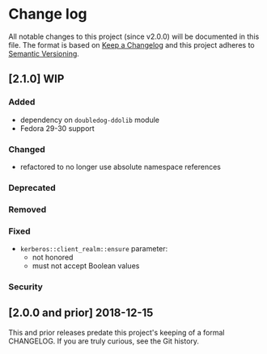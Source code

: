 <!--
# This file is part of the doubledog-kerberos Puppet module.
# Copyright 2018-2019 John Florian
# SPDX-License-Identifier: GPL-3.0-or-later

Template

## [VERSION] DATE/WIP
### Added
### Changed
### Deprecated
### Removed
### Fixed
### Security

-->

# Change log

All notable changes to this project (since v2.0.0) will be documented in this file.  The format is based on [Keep a Changelog](http://keepachangelog.com/en/1.0.0/) and this project adheres to [Semantic Versioning](http://semver.org).

## [2.1.0] WIP
### Added
- dependency on `doubledog-ddolib` module
- Fedora 29-30 support
### Changed
- refactored to no longer use absolute namespace references
### Deprecated
### Removed
### Fixed
- `kerberos::client_realm::ensure` parameter:
    - not honored
    - must not accept Boolean values
### Security

## [2.0.0 and prior] 2018-12-15

This and prior releases predate this project's keeping of a formal CHANGELOG.  If you are truly curious, see the Git history.
